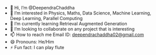 - 👋 Hi, I’m @DeependraChaddha
- 👀 I’m interested in Physics, Maths, Data Science, Machine Learning, Deep Learning, Parallel Computing
- 🌱 I’m currently learning Retrieval Augmented Generation
- 💞️ I’m looking to collaborate on any project that is interesting
- 📫 How to reach me Email ID: deependrachaddha02@gmail.com
- 😄 Pronouns: He/Him
- ⚡ Fun fact: I can play flute

<!---
DeependraChaddha/DeependraChaddha is a ✨ special ✨ repository because its `README.md` (this file) appears on your GitHub profile.
You can click the Preview link to take a look at your changes.
--->
